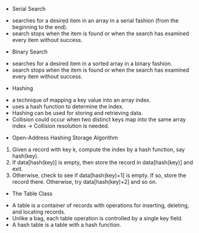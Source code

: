 * Serial Search
- searches for a desired item in an array in a serial fashion (from the beginning to the end).
- search stops when the item is found or when the search has examined every item without success.

* Binary Search
- searches for a desired item in a sorted array in a binary fashion.
- search stops when the item is found or when the search has examined every item without success.

* Hashing
- a technique of mapping a key value into an array index.
- uses a hash function to determine the index.
- Hashing can be used for storing and retrieving data.
- Collision could occur when two distinct keys map into the same array index -> Collision resolution is needed.

* Open-Address Hashing Storage Algorithm
1. Given a record with key k, compute the index by a hash function, say hash(key).
2. If data[hash(key)] is empty, then store the record in data[hash(key)] and exit.
3. Otherwise, check to see if data[hash(key)+1] is empty. If so, store the record there. Otherwise, try data[hash(key)+2] and so on.

* The Table Class
- A table is a container of records with operations for inserting, deleting, and locating records.
- Unlike a bag, each table operation is controlled by a single key field.
- A hash table is a table with a hash function.